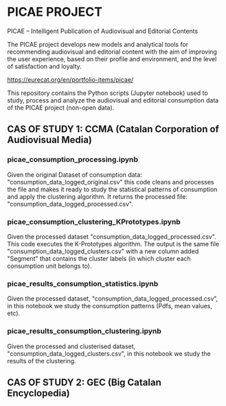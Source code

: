 # PICAE PROJECT

PICAE – Intelligent Publication of Audiovisual and Editorial Contents

The PICAE project develops new models and analytical tools for recommending audiovisual and editorial content with the aim of improving the user experience, based on their profile and environment, and the level of satisfaction and loyalty. 

https://eurecat.org/en/portfolio-items/picae/

This repository contains the Python scripts (Jupyter notebook) used to study, process and analyze the audiovisual and editorial consumption data of the PICAE project (non-open data). 

## CAS OF STUDY 1: CCMA (Catalan Corporation of Audiovisual Media)

### picae_consumption_processing.ipynb      
Given the original Dataset of consumption data: "consumption_data_logged_original.csv" this code cleans and processes the file and makes it ready to study the statistical patterns of consumption and apply the clustering algorithm. It returns the processed file:  "consumption_data_logged_processed.csv".

### picae_consumption_clustering_KPrototypes.ipynb      
Given the processed dataset "consumption_data_logged_processed.csv". This code executes the K-Prototypes algorithm. The output is the same file "consumption_data_logged_clusters.csv" with a new column added "Segment" that contains the cluster labels (in which cluster each consumption unit belongs to). 

### picae_results_consumption_statistics.ipynb     
Given the processed dataset, "consumption_data_logged_processed.csv", in this notebook we study the consumption patterns (Pdfs, mean values, etc).

### picae_results_consumption_clustering.ipynb     
Given the processed and clusterised dataset, "consumption_data_logged_clusters.csv", in this notebook we study the results of the clustering.


## CAS OF STUDY 2: GEC (Big Catalan Encyclopedia)
